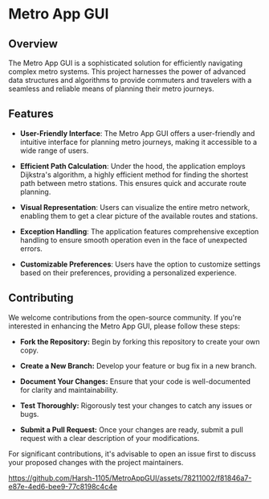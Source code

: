 # Metro App GUI

## Overview

The Metro App GUI is a sophisticated solution for efficiently navigating complex metro systems. This project harnesses the power of advanced data structures and algorithms to provide commuters and travelers with a seamless and reliable means of planning their metro journeys.

## Features

- **User-Friendly Interface**: The Metro App GUI offers a user-friendly and intuitive interface for planning metro journeys, making it accessible to a wide range of users.

- **Efficient Path Calculation**: Under the hood, the application employs Dijkstra's algorithm, a highly efficient method for finding the shortest path between metro stations. This ensures quick and accurate route planning.

- **Visual Representation**: Users can visualize the entire metro network, enabling them to get a clear picture of the available routes and stations.

- **Exception Handling**: The application features comprehensive exception handling to ensure smooth operation even in the face of unexpected errors.

- **Customizable Preferences**: Users have the option to customize settings based on their preferences, providing a personalized experience.

## Contributing
We welcome contributions from the open-source community. If you're interested in enhancing the Metro App GUI, please follow these steps:

- **Fork the Repository:** Begin by forking this repository to create your own copy.

- **Create a New Branch:** Develop your feature or bug fix in a new branch.

- **Document Your Changes:** Ensure that your code is well-documented for clarity and maintainability.

- **Test Thoroughly:** Rigorously test your changes to catch any issues or bugs.

- **Submit a Pull Request:** Once your changes are ready, submit a pull request with a clear description of your modifications.

For significant contributions, it's advisable to open an issue first to discuss your proposed changes with the project maintainers.





https://github.com/Harsh-1105/MetroAppGUI/assets/78211002/f81846a7-e87e-4ed6-bee9-77c8198c4c4e



